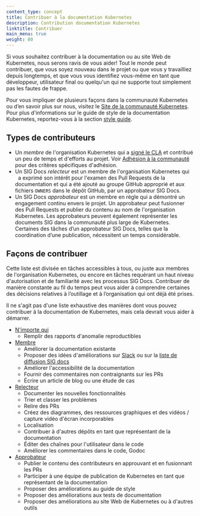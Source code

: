 ```yaml
---
content_type: concept
title: Contribuer à la documentation Kubernetes
description: Contribution documentation Kubernetes
linktitle: Contribuer
main_menu: true
weight: 80
---
```


<!-- overview -->

Si vous souhaitez contribuer à la documentation ou au site Web de Kubernetes, nous serons ravis de vous aider!
Tout le monde peut contribuer, que vous soyez nouveau dans le projet ou que vous y travailliez depuis longtemps, et que vous vous identifiez vous-même en tant que développeur, utilisateur final ou quelqu'un qui ne supporte tout simplement pas les fautes de frappe.

Pour vous impliquer de plusieurs façons dans la communauté Kubernetes ou d’en savoir plus sur nous, visitez le [Site de la communauté Kubernetes](/community/).
Pour plus d'informations sur le guide de style de la documentation Kubernetes, reportez-vous à la section [style guide](/docs/contribute/style/style-guide/).

<!-- body -->

## Types de contributeurs

- Un _membre_ de l'organisation Kubernetes qui a [signé le CLA](/docs/contribute/start#sign-the-cla) et contribué un peu de temps et d'efforts au projet.
  Voir [Adhésion à la communauté](https://github.com/kubernetes/community/blob/master/community-membership.md) pour des critères spécifiques d'adhésion.
- Un SIG Docs _relecteur_ est un membre de l'organisation Kubernetes qui
  a exprimé son intérêt pour l'examen des Pull Requests de la documentation et qui a été ajouté au groupe GitHub approprié et aux fichiers `OWNERS` dans le dépôt GitHub, par un approbateur SIG Docs.
- Un SIG Docs _approbateur_ est un membre en règle qui a démontré un engagement continu envers le projet.
  Un approbateur peut fusionner des Pull Requests et publier du contenu au nom de l'organisation Kubernetes.
  Les approbateurs peuvent également représenter les documents SIG dans la communauté plus large de Kubernetes.
  Certaines des tâches d’un approbateur SIG Docs, telles que la coordination d’une publication, nécessitent un temps considérable.

## Façons de contribuer

Cette liste est divisée en tâches accessibles à tous, ou juste aux membres de l'organisation Kubernetes, ou encore en tâches requérant un haut niveau d'autorisation et de familiarité avec les processus SIG Docs.
Contribuer de manière constante au fil du temps peut vous aider à comprendre certaines des décisions relatives à l’outillage et à l’organisation qui ont déjà été prises.

Il ne s'agit pas d'une liste exhaustive des manières dont vous pouvez contribuer à la documentation de Kubernetes, mais cela devrait vous aider à démarrer.

- [N'importe qui](/docs/contribute/start/)
  - Remplir des rapports d'anomalie reproductibles
- [Membre](/docs/contribute/start/)
  - Améliorer la documentation existante
  - Proposer des idées d'améliorations sur [Slack](http://slack.k8s.io/) ou sur la [liste de diffusion SIG docs](https://groups.google.com/g/kubernetes-sig-docs)
  - Améliorer l'accessibilité de la documentation
  - Fournir des commentaires non contraignants sur les PRs
  - Écrire un article de blog ou une étude de cas
- [Relecteur](/docs/contribute/intermediate/)
  - Documenter les nouvelles fonctionnalités
  - Trier et classer les problèmes
  - Relire des PRs
  - Créez des diagrammes, des ressources graphiques et des vidéos / capture vidéo d'écran incorporables
  - Localisation
  - Contribuer à d'autres dépôts en tant que représentant de la documentation
  - Éditer des chaînes pour l'utilisateur dans le code
  - Améliorer les commentaires dans le code, Godoc
- [Approbateur](/docs/contribute/advanced/)
  - Publier le contenu des contributeurs en approuvant et en fusionnant les PRs
  - Participer à une équipe de publication de Kubernetes en tant que représentant de la documentation
  - Proposer des améliorations au guide de style
  - Proposer des améliorations aux tests de documentation
  - Proposer des améliorations au site Web de Kubernetes ou à d'autres outils


